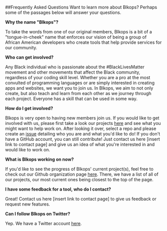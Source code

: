 ##Frequently Asked Questions
Want to learn more about Blkops? Perhaps some of the passages below will answer your questions. 

**Why the name "Blkops"?**

To take the words from one of our original members, Blkops is a bit of a "tongue-in-cheek" name that enforces our vision of being a group of African American developers who create tools that help provide services for our community.

**Who can get involved?**

Any Black individual who is passionate about the #BlackLivesMatter movement and other movements that affect the Black community, regardless of your coding skill level. Whether you are a pro at the most convulted of programming languages or are simply interested in creating apps and websites, we want you to join us. In Blkops, we aim to not only create, but also teach and learn from each other as we journey through each project. Everyone has a skill that can be used in some way.

**How do I get involved?**

Blkops is very open to having new members join us. If you would like to get involved with us, please first take a look our projects [here](https://github.com/blkops) and see what you might want to help work on. After looking it over, select a repo and please create an [issue](https://guides.github.com/features/issues/) detailing who you are and what you'd like to do! If you don't have a GitHub account, you can still contribute! Just contact us here [insert link to contact page] and give us an idea of what you're interested in and would like to work on. 

**What is Blkops working on now?**

If you'd like to see the progress of Blkops' current project(s), feel free to check out our Github organization page [here](https://github.com/blkops). There, we have a list of all of our projects, our most current ones being closest to the top of the page.  

**I have some feedback for a tool, who do I contact?**

Great! Contact us here [insert link to contact page] to give us feedback or request new features. 

**Can I follow Blkops on Twitter?**

Yep. We have a Twitter account [here](https://twitter.com/_blkops_). 
